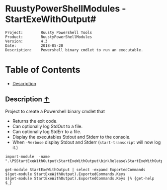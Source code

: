 # RuustyPowerShellModules - StartExeWithOutput#

~~~
Project:        Ruusty Powershell Tools
Product:        RuustyPowerShellModules
Version:        4.3
Date:           2018-05-20 
Description:    Powershell binary cmdlet to run an executable.
~~~


<a name="TOC"></a>
# Table of Contents

- [Description](#Description)

<a name="Description"></a>
## Description [&uarr;](#TOC) ##


Project to create a Powershell binary cmdlet that

- Returns the exit code.
- Can optionally log StdOut to a file.
- Can optionally log StdErr to a file.
- Display the executables Stdout and Stderr to the console.
- When `-Verbose` display Stdout and Stderr (`start-transcript` will now log it.)

~~~
import-module  -name ".\PSStartExeWithOutput\StartExeWithOutput\bin\Release\StartExeWithOutput.dll

~~~

~~~
get-module StartExeWithOutput | select -expand ExportedCommands
$(get-module StartExeWithOutput).ExportedCommands.Keys
$(get-module StartExeWithOutput).ExportedCommands.Keys |% {get-help $_}
~~~
